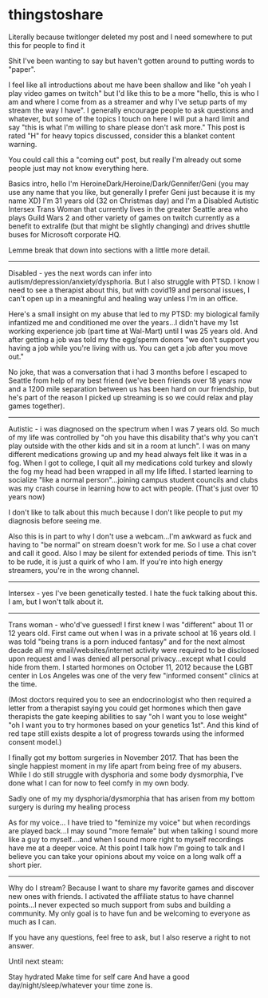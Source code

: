 # thingstoshare
Literally because twitlonger deleted my post and I need somewhere to put this for people to find it


Shit I've been wanting to say but haven't gotten around to putting words to "paper".

I feel like all introductions about me have been shallow and like "oh yeah I play video games on twitch" but I'd like this to be a more "hello, this is who I am and where I come from as a streamer and why I've setup parts of my stream the way I have". I generally encourage people to ask questions and whatever, but some of the topics I touch on here I will put a hard limit and say "this is what I'm willing to share please don't ask more." This post is rated "H" for heavy topics discussed, consider this a blanket content warning. 

You could call this a "coming out" post, but really I'm already out some people just may not know everything here. 

Basics intro, hello I'm HeroineDark/Heroine/Dark/Gennifer/Geni (you may use any name that you like, but generally I prefer Geni just because it is my name XD) I'm 31 years old (32 on Christmas day) and I'm a Disabled Autistic Intersex Trans Woman that currently lives in the greater Seattle area who plays Guild Wars 2 and other variety of games on twitch currently as a benefit to extralife (but that might be slightly changing) and drives shuttle buses for Microsoft corporate HQ. 

Lemme break that down into sections with a little more detail. 

---

Disabled - yes the next words can infer into autism/depression/anxiety/dysphoria. But I also struggle with PTSD. I know I need to see a therapist about this, but with covid19 and personal issues, I can't open up in a meaningful and healing way unless I'm in an office.

Here's a small insight on my abuse that led to my PTSD: my biological family infantized me and conditioned me over the years...I didn't have my 1st working experience job (part time at Wal-Mart) until I was 25 years old. And after getting a job was told my the egg/sperm donors "we don't support you having a job while you're living with us. You can get a job after you move out." 

No joke, that was a conversation that i had 3 months before I escaped to Seattle from help of my best friend (we've been friends over 18 years now and a 1200 mile separation between us has been hard on our friendship, but he's part of the reason I picked up streaming is so we could relax and play games together).

---

Autistic - i was diagnosed on the spectrum when I was 7 years old. So much of my life was controlled by "oh you have this disability that's why you can't play outside with the other kids and sit in a room at lunch". I was on many different medications growing up and my head always felt like it was in a fog. When I got to college, I quit all my medications cold turkey and slowly the fog my head had been wrapped in all my life lifted. I started learning to socialize "like a normal person"...joining campus student councils and clubs was my crash course in learning how to act with people. (That's just over 10 years now)

I don't like to talk about this much because I don't like people to put my diagnosis before seeing me. 

Also this is in part to why I don't use a webcam...I'm awkward as fuck and having to "be normal" on stream doesn't work for me. So I use a chat cover and call it good. Also I may be silent for extended periods of time. This isn't to be rude, it is just a quirk of who I am. If you're into high energy streamers, you're in the wrong channel. 

---

Intersex - yes I've been genetically tested. I hate the fuck talking about this. I am, but I won't talk about it. 

---

Trans woman - who'd've guessed! I first knew I was "different" about 11 or 12 years old. First came out when I was in a private school at 16 years old. I was told "being trans is a porn induced fantasy" and for the next almost decade all my email/websites/internet activity were required to be disclosed upon request and I was denied all personal privacy...except what I could hide from them. I started hormones on October 11, 2012 because the LGBT center in Los Angeles was one of the very few "informed consent" clinics at the time. 

(Most doctors required you to see an endocrinologist who then required a letter from a therapist saying you could get hormones which then gave therapists the gate keeping abilities to say "oh I want you to lose weight" "oh I want you to try hormones based on your genetics 1st". And this kind of red tape still exists despite a lot of progress towards using the informed consent model.)

I finally got my bottom surgeries in November 2017. That has been the single happiest moment in my life apart from being free of my abusers. While I do still struggle with dysphoria and some body dysmorphia, I've done what I can for now to feel comfy in my own body. 

Sadly one of my my dysphoria/dysmorphia that has arisen from my bottom surgery is during my healing process

As for my voice… I have tried to "feminize my voice" but when recordings are played back...I may sound "more female" but when talking I sound more like a guy to myself….and when I sound more right to myself recordings have me at a deeper voice. At this point I talk how I'm going to talk and I believe you can take your opinions about my voice on a long walk off a short pier. 

---

Why do I stream? Because I want to share my favorite games and discover new ones with friends. I activated the affiliate status to have channel points...I never expected so much support from subs and building a community. My only goal is to have fun and be welcoming to everyone as much as I can. 

If you have any questions, feel free to ask, but I also reserve a right to not answer. 

Until next steam:

Stay hydrated
Make time for self care
And have a good day/night/sleep/whatever your time zone is. 
